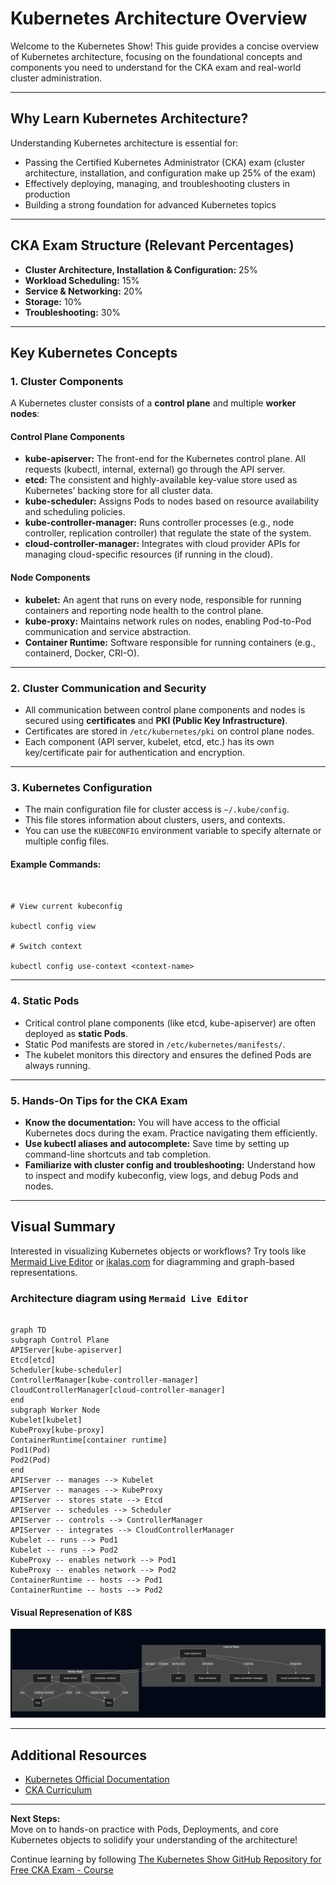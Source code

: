 # Kubernetes Architecture Overview

Welcome to the Kubernetes Show! This guide provides a concise overview of Kubernetes architecture, focusing on the foundational concepts and components you need to understand for the CKA exam and real-world cluster administration.

---

## Why Learn Kubernetes Architecture?

Understanding Kubernetes architecture is essential for:
- Passing the Certified Kubernetes Administrator (CKA) exam (cluster architecture, installation, and configuration make up 25% of the exam)
- Effectively deploying, managing, and troubleshooting clusters in production
- Building a strong foundation for advanced Kubernetes topics

---

## CKA Exam Structure (Relevant Percentages)

- **Cluster Architecture, Installation & Configuration:** 25%
- **Workload Scheduling:** 15%
- **Service & Networking:** 20%
- **Storage:** 10%
- **Troubleshooting:** 30%

---

## Key Kubernetes Concepts

### 1. **Cluster Components**

A Kubernetes cluster consists of a **control plane** and multiple **worker nodes**:

#### **Control Plane Components**
- **kube-apiserver:** The front-end for the Kubernetes control plane. All requests (kubectl, internal, external) go through the API server.
- **etcd:** The consistent and highly-available key-value store used as Kubernetes’ backing store for all cluster data.
- **kube-scheduler:** Assigns Pods to nodes based on resource availability and scheduling policies.
- **kube-controller-manager:** Runs controller processes (e.g., node controller, replication controller) that regulate the state of the system.
- **cloud-controller-manager:** Integrates with cloud provider APIs for managing cloud-specific resources (if running in the cloud).

#### **Node Components**
- **kubelet:** An agent that runs on every node, responsible for running containers and reporting node health to the control plane.
- **kube-proxy:** Maintains network rules on nodes, enabling Pod-to-Pod communication and service abstraction.
- **Container Runtime:** Software responsible for running containers (e.g., containerd, Docker, CRI-O).

---

### 2. **Cluster Communication and Security**

- All communication between control plane components and nodes is secured using **certificates** and **PKI (Public Key Infrastructure)**.
- Certificates are stored in `/etc/kubernetes/pki` on control plane nodes.
- Each component (API server, kubelet, etcd, etc.) has its own key/certificate pair for authentication and encryption.

---

### 3. **Kubernetes Configuration**

- The main configuration file for cluster access is `~/.kube/config`.
- This file stores information about clusters, users, and contexts.
- You can use the `KUBECONFIG` environment variable to specify alternate or multiple config files.

#### Example Commands:
```


# View current kubeconfig

kubectl config view

# Switch context

kubectl config use-context <context-name>

```

---

### 4. **Static Pods**

- Critical control plane components (like etcd, kube-apiserver) are often deployed as **static Pods**.
- Static Pod manifests are stored in `/etc/kubernetes/manifests/`.
- The kubelet monitors this directory and ensures the defined Pods are always running.

---

### 5. **Hands-On Tips for the CKA Exam**

- **Know the documentation:** You will have access to the official Kubernetes docs during the exam. Practice navigating them efficiently.
- **Use kubectl aliases and autocomplete:** Save time by setting up command-line shortcuts and tab completion.
- **Familiarize with cluster config and troubleshooting:** Understand how to inspect and modify kubeconfig, view logs, and debug Pods and nodes.

---

## Visual Summary

Interested in visualizing Kubernetes objects or workflows? Try tools like [Mermaid Live Editor](https://mermaid.live/) or [ikalas.com](https://ikalas.com/) for diagramming and graph-based representations.

### Architecture diagram using `Mermaid Live Editor`

```

graph TD
subgraph Control Plane
APIServer[kube-apiserver]
Etcd[etcd]
Scheduler[kube-scheduler]
ControllerManager[kube-controller-manager]
CloudControllerManager[cloud-controller-manager]
end
subgraph Worker Node
Kubelet[kubelet]
KubeProxy[kube-proxy]
ContainerRuntime[container runtime]
Pod1(Pod)
Pod2(Pod)
end
APIServer -- manages --> Kubelet
APIServer -- manages --> KubeProxy
APIServer -- stores state --> Etcd
APIServer -- schedules --> Scheduler
APIServer -- controls --> ControllerManager
APIServer -- integrates --> CloudControllerManager
Kubelet -- runs --> Pod1
Kubelet -- runs --> Pod2
KubeProxy -- enables network --> Pod1
KubeProxy -- enables network --> Pod2
ContainerRuntime -- hosts --> Pod1
ContainerRuntime -- hosts --> Pod2

```

#### Visual Represenation of K8S
![K8s_Architecture](static/images/K8s_Architecture.png)

---

## Additional Resources

- [Kubernetes Official Documentation](https://kubernetes.io/docs/home/)
- [CKA Curriculum](https://github.com/cncf/curriculum/blob/master/CKA_Curriculum_v1.32.pdf)


---

**Next Steps:**  
Move on to hands-on practice with Pods, Deployments, and core Kubernetes objects to solidify your understanding of the architecture!

Continue learning by following [The Kubernetes Show GitHub Repository for Free CKA Exam - Course](https://github.com/The-Kubernetes-Show/kubernetes/blob/main/Certified_Kubernetes_Administrator_CKA_Exam.md)